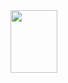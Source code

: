<picture>
 <img src="https://ih1.redbubble.net/image.3809119499.7667/raf,750x1000,075,t,101010:01c5ca27c6.jpg" style="width:75px;height:100px;">
</picture>

